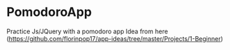 # PomodoroApp
Practice Js/JQuery with a pomodoro app
Idea from here (https://github.com/florinpop17/app-ideas/tree/master/Projects/1-Beginner)
